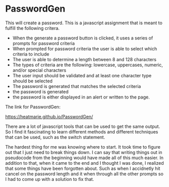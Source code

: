 # PasswordGen
This will create a password.
This is a javascript assignment that is meant to fulfill the following critera. 

- When the generate a password button is clicked, it uses a series of prompts for password criteria
- When prompted for password criteria the user is able to select which criteria to include
- The user is able to determine a length between 8 and 128 characters 
- The types of criteria are the following: lowercase, uppercases, numeric, and/or special characters
- The user input should be validated and at least one character type should be selected 
- The password is generated that matches the selected criteria
- the password is generated 
- the password is either displayed in an alert or written to the page. 

The link for PasswordGen: 

https://heatmarie.github.io/PasswordGen/

There are a lot of javascript tools that can be used to get the same output. So I find it fascinating to learn different methods and different techniques that can be used, such as the switch statement. 

The hardest thing for me was knowing where to start. It took time to figure out that I just need to break things down. I can say that writing things out in pseudocode from the beginning would have made all of this much easier. In addition to that, when it came to the end and I thought I was done, I realized that some things have been forgotten about. Such as when I accidnetly hit cancel on the password length and it when through all the other prompts so I had to come up with a solution to fix that.  

